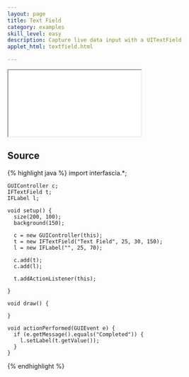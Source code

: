 ```yaml
---
layout: page
title: Text Field
category: examples
skill_level: easy
description: Capture live data input with a UITextField
applet_html: textfield.html

---
```



<iframe src="/applets/{{ page.applet_html }}" class="applet">Your browser does not support iframes.</iframe>


Source
------

{% highlight java %}
	import interfascia.*;
	
	GUIController c;
	IFTextField t;
	IFLabel l;
	
	void setup() {
	  size(200, 100);
	  background(150);
	  
	  c = new GUIController(this);
	  t = new IFTextField("Text Field", 25, 30, 150);
	  l = new IFLabel("", 25, 70);
	  
	  c.add(t);
	  c.add(l);
	  
	  t.addActionListener(this);
	  
	}
	
	void draw() {
	  
	}
	
	void actionPerformed(GUIEvent e) {
	  if (e.getMessage().equals("Completed")) {
	    l.setLabel(t.getValue());
	  }
	}
{% endhighlight %}

